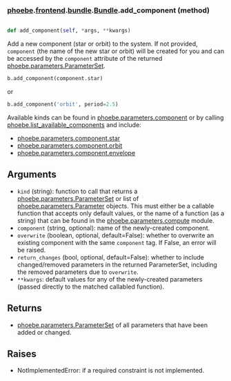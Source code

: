 ### [phoebe](phoebe.md).[frontend](phoebe.frontend.md).[bundle](phoebe.frontend.bundle.md).[Bundle](phoebe.frontend.bundle.Bundle.md).add_component (method)


```py

def add_component(self, *args, **kwargs)

```



Add a new component (star or orbit) to the system.  If not provided,
`component` (the name of the new star or orbit) will be created for
you and can be accessed by the `component` attribute of the returned
[phoebe.parameters.ParameterSet](phoebe.parameters.ParameterSet.md).

```py
b.add_component(component.star)
```

or

```py
b.add_component('orbit', period=2.5)
```

Available kinds can be found in [phoebe.parameters.component](phoebe.parameters.component.md) or by calling
[phoebe.list_available_components](phoebe.list_available_components.md) and include:
* [phoebe.parameters.component.star](phoebe.parameters.component.star.md)
* [phoebe.parameters.component.orbit](phoebe.parameters.component.orbit.md)
* [phoebe.parameters.component.envelope](phoebe.parameters.component.envelope.md)

Arguments
----------
* `kind` (string): function to call that returns a
     [phoebe.parameters.ParameterSet](phoebe.parameters.ParameterSet.md) or list of
     [phoebe.parameters.Parameter](phoebe.parameters.Parameter.md) objects.  This must either be a
     callable function that accepts only default values, or the name
     of a function (as a string) that can be found in the
     [phoebe.parameters.compute](phoebe.parameters.compute.md) module.
* `component` (string, optional): name of the newly-created component.
* `overwrite` (boolean, optional, default=False): whether to overwrite
    an existing component with the same `component` tag.  If False,
    an error will be raised.
* `return_changes` (bool, optional, default=False): whether to include
    changed/removed parameters in the returned ParameterSet, including
    the removed parameters due to `overwrite`.
* `**kwargs`: default values for any of the newly-created parameters
    (passed directly to the matched callabled function).

Returns
---------
* [phoebe.parameters.ParameterSet](phoebe.parameters.ParameterSet.md) of all parameters that have been added
    or changed.

Raises
----------
* NotImplementedError: if a required constraint is not implemented.

